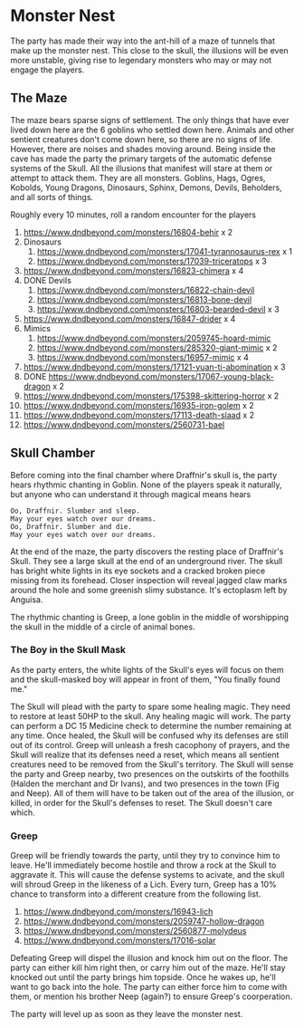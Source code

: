 # Monster Nest
The party has made their way into the ant-hill of a maze of tunnels that make up the monster nest. This close to the skull, the illusions will be even more unstable, giving rise to legendary monsters who may or may not engage the players.

## The Maze
The maze bears sparse signs of settlement. The only things that have ever lived down here are the 6 goblins who settled down here. Animals and other sentient creatures don't come down here, so there are no signs of life. However, there are noises and shades moving around. Being inside the cave has made the party the primary targets of the automatic defense systems of the Skull. All the illusions that manifest will stare at them or attempt to attack them. They are all monsters. Goblins, Hags, Ogres, Kobolds, Young Dragons, Dinosaurs, Sphinx, Demons, Devils, Beholders, and all sorts of things.

Roughly every 10 minutes, roll a random encounter for the players
1. https://www.dndbeyond.com/monsters/16804-behir x 2
2. Dinosaurs
   1. https://www.dndbeyond.com/monsters/17041-tyrannosaurus-rex x 1
   2. https://www.dndbeyond.com/monsters/17039-triceratops x 3
3. https://www.dndbeyond.com/monsters/16823-chimera x 4
4. DONE Devils
   1. https://www.dndbeyond.com/monsters/16822-chain-devil
   2. https://www.dndbeyond.com/monsters/16813-bone-devil
   3. https://www.dndbeyond.com/monsters/16803-bearded-devil x 3
5. https://www.dndbeyond.com/monsters/16847-drider x 4
6. Mimics
   1. https://www.dndbeyond.com/monsters/2059745-hoard-mimic
   2. https://www.dndbeyond.com/monsters/285320-giant-mimic x 2
   3. https://www.dndbeyond.com/monsters/16957-mimic x 4
7. https://www.dndbeyond.com/monsters/17121-yuan-ti-abomination x 3
8. DONE https://www.dndbeyond.com/monsters/17067-young-black-dragon x 2
9.  https://www.dndbeyond.com/monsters/175398-skittering-horror x 2
10. https://www.dndbeyond.com/monsters/16935-iron-golem x 2
11. https://www.dndbeyond.com/monsters/17113-death-slaad x 2
12. https://www.dndbeyond.com/monsters/2560731-bael

## Skull Chamber
Before coming into the final chamber where Draffnir's skull is, the party hears rhythmic chanting in Goblin. None of the players speak it naturally, but anyone who can understand it through magical means hears

```
Oo, Draffnir. Slumber and sleep.
May your eyes watch over our dreams.
Oo, Draffnir. Slumber and die.
May your eyes watch over our dreams.
```

At the end of the maze, the party discovers the resting place of Draffnir's Skull. They see a large skull at the end of an underground river. The skull has bright white lights in its eye sockets and a cracked broken piece missing from its forehead. Closer inspection will reveal jagged claw marks around the hole and some greenish slimy substance. It's ectoplasm left by Anguisa.

The rhythmic chanting is Greep, a lone goblin in the middle of worshipping the skull in the middle of a circle of animal bones.

### The Boy in the Skull Mask
As the party enters, the white lights of the Skull's eyes will focus on them and the skull-masked boy will appear in front of them, "You finally found me."

The Skull will plead with the party to spare some healing magic. They need to restore at least 50HP to the skull. Any healing magic will work. The party can perform a DC 15 Medicine check to determine the number remaining at any time. Once healed, the Skull will be confused why its defenses are still out of its control. Greep will unleash a fresh cacophony of prayers, and the Skull will realize that its defenses need a reset, which means all sentient creatures need to be removed from the Skull's territory. The Skull will sense the party and Greep nearby, two presences on the outskirts of the foothills (Halden the merchant and Dr Ivans), and two presences in the town (Fig and Neep). All of them will have to be taken out of the area of the illusion, or killed, in order for the Skull's defenses to reset. The Skull doesn't care which.

### Greep
Greep will be friendly towards the party, until they try to convince him to leave. He'll immediately become hostile and throw a rock at the Skull to aggravate it. This will cause the defense systems to acivate, and the skull will shroud Greep in the likeness of a Lich. Every turn, Greep has a 10% chance to transform into a different creature from the following list.
1. https://www.dndbeyond.com/monsters/16943-lich
2. https://www.dndbeyond.com/monsters/2059747-hollow-dragon
3. https://www.dndbeyond.com/monsters/2560877-molydeus
4. https://www.dndbeyond.com/monsters/17016-solar

Defeating Greep will dispel the illusion and knock him out on the floor. The party can either kill him right then, or carry him out of the maze. He'll stay knocked out until the party brings him topside. Once he wakes up, he'll want to go back into the hole. The party can either force him to come with them, or mention his brother Neep (again?) to ensure Greep's coorperation.

The party will level up as soon as they leave the monster nest.
